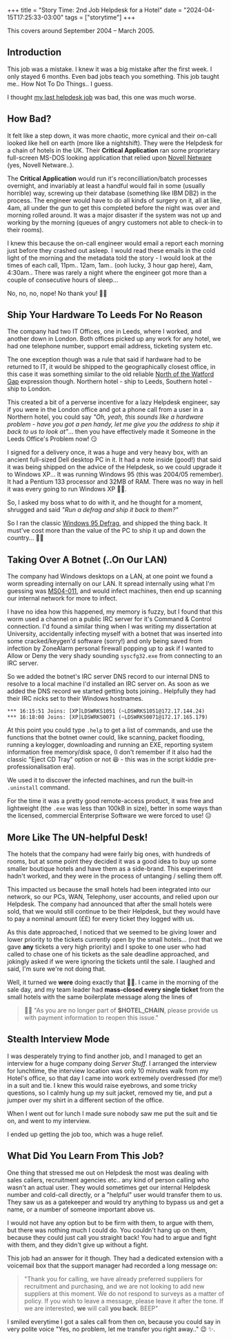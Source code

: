 +++
title = "Story Time: 2nd Job Helpdesk for a Hotel"
date = "2024-04-15T17:25:33-03:00"
tags = ["storytime"]
+++

This covers around September 2004 – March 2005.

## Introduction

This job was a mistake. I knew it was a big mistake after the first week. I only stayed 6 months. Even bad jobs teach you something. This job taught me.. How Not To Do Things.. I guess.

I thought [my last helpdesk job](/blog/2024/04/story-time-first-tech-job/) was bad, this one was much worse.

## How Bad?

It felt like a step down, it was more chaotic, more cynical and their on-call looked like hell on earth (more like a nightshift). They were the Helpdesk for a chain of hotels in the UK. Their **Critical Application** ran some proprietary full-screen MS-DOS looking application that relied upon [Novell Netware](https://en.wikipedia.org/wiki/NetWare) (yes, Novell Netware..).

The **Critical Application** would run it's reconcilliation/batch processes overnight, and invariably at least a handful would fail in some (usually horrible) way, screwing up their database (something like IBM DB2) in the process. The engineer would have to do all kinds of surgery on it, all at like, 4am, all under the gun to get this completed before the night was over and morning rolled around. It was a major disaster if the system was not up and working by the morning (queues of angry customers not able to check-in to their rooms).

I knew this because the on-call engineer would email a report each morning just before they crashed out asleep. I would read these emails in the cold light of the morning and the metadata told the story - I would look at the times of each call, 11pm.. 12am, 1am.. (ooh lucky, 3 hour gap here), 4am, 4:30am.. There was rarely a night where the engineer got more than a couple of consecutive hours of sleep...

No, no, no, nope! No thank you! :no_good_woman:

## Ship Your Hardware To Leeds For No Reason

The company had two IT Offices, one in Leeds, where I worked, and another down in London. Both offices picked up any work for any hotel, we had one telephone number, support email address, ticketing system etc.

The one exception though was a rule that said if hardware had to be returned to IT, it would be shipped to the geographically closest office, in this case it was something similar to the old reliable [North of the Watford Gap](https://en.wikipedia.org/wiki/Watford_Gap_services#Location) expression though. Northern hotel - ship to Leeds, Southern hotel - ship to London.

This created a bit of a perverse incentive for a lazy Helpdesk engineer, say if you were in the London office and got a phone call from a user in a Northern hotel, you could say *"Oh, yeah, this sounds like a hardware problem - have you got a pen handy, let me give you the address to ship it back to us to look at"*... then you have effectively made it Someone in the Leeds Office's Problem now! :smirk:

I signed for a delivery once, it was a huge and very heavy box, with an ancient full-sized Dell desktop PC in it. It had a note inside (good!) that said it was being shipped on the advice of the Helpdesk, so we could upgrade it to Windows XP... It was running Windows 95 (this was 2004/05 remember). It had a Pentium 133 processor and 32MB of RAM. There was no way in hell it was every going to run Windows XP :woman_facepalming:.

So, I asked my boss what to do with it, and he thought for a moment, shrugged and said *"Run a defrag and ship it back to them?"*

So I ran the classic [Windows 95 Defrag](https://www.youtube.com/watch?v=jFbkujZ0OuI), and shipped the thing back. It must've cost more than the value of the PC to ship it up and down the country... :woman_shrugging:

## Taking Over A Botnet (..On Our LAN)

The company had Windows desktops on a LAN, at one point we found a worm spreading internally on our LAN. It spread internally using what I'm guessing was [MS04-011](https://en.wikipedia.org/wiki/Sasser_(computer_worm)), and would infect machines, then end up scanning our internal network for more to infect.

I have no idea how this happened, my memory is fuzzy, but I found that this worm used a channel on a public IRC server for it's Command & Control connection. I'd found a similar thing when I was writing my dissertation at University, accidentally infecting myself with a botnet that was inserted into some cracked/keygen'd software (sorry!) and only being saved from infection by ZoneAlarm personal firewall popping up to ask if I wanted to Allow or Deny the very shady sounding `syscfg32.exe` from connecting to an IRC server.

So we added the botnet's IRC server DNS record to our internal DNS to resolve to a local machine I'd installed an IRC server on. As soon as we added the DNS record we started getting bots joining.. Helpfully they had their IRC nicks set to their Windows hostnames.

```log
*** 16:15:51 Joins: [XP]LDSWRKS1051 (~LDSWRKS1051@172.17.144.24)
*** 16:18:08 Joins: [XP]LDSWRKS0071 (~LDSWRKS0071@172.17.165.179)
```

At this point you could type `.help` to get a list of commands, and use the functions that the botnet owner could, like scanning, packet flooding, running a keylogger, downloading and running an EXE, reporting system information free memory/disk space, (I don't remember if it also had the classic "Eject CD Tray" option or not :laughing: - this was in the script kiddie pre-professionalisation era).

We used it to discover the infected machines, and run the built-in `.uninstall` command.

For the time it was a pretty good remote-access product, it was free and lightweight (the `.exe` was less than 100kB in size), better in some ways than the licensed, commercial Enterprise Software we were forced to use! :expressionless:

## More Like The UN-helpful Desk!

The hotels that the company had were fairly big ones, with hundreds of rooms, but at some point they decided it was a good idea to buy up some smaller boutique hotels and have them as a side-brand. This experiment hadn't worked, and they were in the process of untanging / selling them off.

This impacted us because the small hotels had been integrated into our network, so our PCs, WAN, Telephony, user accounts, and relied upon our Helpdesk. The company had announced that after the small hotels were sold, that we would still continue to be their Helpdesk, but they would have to pay a nominal amount (££) for every ticket they logged with us.

As this date approached, I noticed that we seemed to be giving lower and lower priority to the tickets currently open by the small hotels... (not that we gave **any** tickets a very high priority) and I spoke to one user who had called to chase one of his tickets as the sale deadline approached, and jokingly asked if we were ignoring the tickets until the sale. I laughed and said, I'm sure we're not doing that.

Well, it turned we **were** doing exactly that :woman_shrugging:. I came in the morning of the sale day, and my team leader had __mass-closed every single ticket__ from the small hotels with the same boilerplate message along the lines of

> :tipping_hand_woman: "As you are no longer part of **$HOTEL_CHAIN**, please provide us with payment information to reopen this issue."

## Stealth Interview Mode

I was desperately trying to find another job, and I managed to get an interview for a huge company doing *Server Stuff*. I arranged the interview for lunchtime, the interview location was only 10 minutes walk from my Hotel's office, so that day I came into work extremely overdressed (for me!) in a suit and tie. I knew this would raise eyebrows, and some tricky questions, so I calmly hung up my suit jacket, removed my tie, and put a jumper over my shirt in a different section of the office.

When I went out for lunch I made sure nobody saw me put the suit and tie on, and went to my interview.

I ended up getting the job too, which was a huge relief.

## What Did You Learn From This Job?

One thing that stressed me out on Helpdesk the most was dealing with sales callers, recruitment agencies etc.. any kind of person calling who wasn't an actual user. They would sometimes get our internal Helpdesk number and cold-call directly, or a "helpful" user would transfer them to us. They saw us as a gatekeeper and would try anything to bypass us and get a name, or a number of someone important above us.

I would not have any option but to be firm with them, to argue with them, but there was nothing much I could do. You couldn't hang up on them, because they could just call you straight back! You had to argue and fight with them, and they didn't give up without a fight.

This job had an answer for it though. They had a dedicated extension with a voicemail box that the support manager had recorded a long message on:

> "Thank you for calling, we have already preferred suppliers for recruitment and purchasing, and we are not looking to add new suppliers at this moment. We do not respond to surveys as a matter of policy. If you wish to leave a message, please leave it after the tone. If we are interested, **we** will call **you back**. BEEP"

I smiled everytime I got a sales call from then on, because you could say in very polite voice "Yes, no problem, let me transfer you right away.." :wink: :sparkles:.

